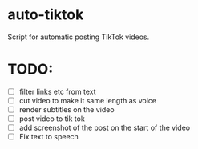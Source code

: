 # auto-tiktok
Script for automatic posting TikTok videos.

# TODO:
- [ ] filter links etc from text
- [ ] cut video to make it same length as voice
- [ ] render subtitles on the video
- [ ] post video to tik tok
- [ ] add screenshot of the post on the start of the video
- [ ] Fix text to speech